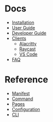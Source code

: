 <!-- markdownlint-disable MD041 -->

# Docs

- [Installation](./installation.md)
- [User Guide]()
- [Developer Guide]()
- [Clients]()
  - [Alacritty](./clients/alacritty.md)
  - [Raycast]()
  - [VS Code](./clients/vscode.md)
- [FAQ]()

# Reference

- [Manifest]()
- [Command]()
- [Pages]()
- [Configuration]()
- [CLI](./cli.md)
